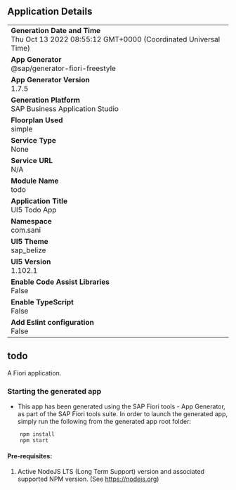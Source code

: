 ## Application Details
|               |
| ------------- |
|**Generation Date and Time**<br>Thu Oct 13 2022 08:55:12 GMT+0000 (Coordinated Universal Time)|
|**App Generator**<br>@sap/generator-fiori-freestyle|
|**App Generator Version**<br>1.7.5|
|**Generation Platform**<br>SAP Business Application Studio|
|**Floorplan Used**<br>simple|
|**Service Type**<br>None|
|**Service URL**<br>N/A
|**Module Name**<br>todo|
|**Application Title**<br>UI5 Todo App|
|**Namespace**<br>com.sani|
|**UI5 Theme**<br>sap_belize|
|**UI5 Version**<br>1.102.1|
|**Enable Code Assist Libraries**<br>False|
|**Enable TypeScript**<br>False|
|**Add Eslint configuration**<br>False|

## todo

A Fiori application.

### Starting the generated app

-   This app has been generated using the SAP Fiori tools - App Generator, as part of the SAP Fiori tools suite.  In order to launch the generated app, simply run the following from the generated app root folder:

```
    npm install
    npm start
```

#### Pre-requisites:

1. Active NodeJS LTS (Long Term Support) version and associated supported NPM version.  (See https://nodejs.org)


